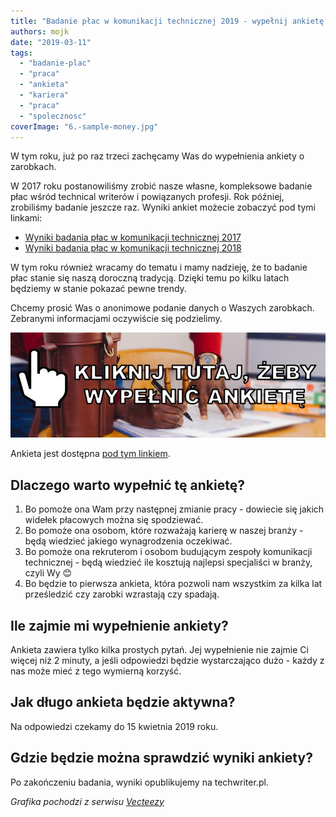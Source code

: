 ```yaml
---
title: "Badanie płac w komunikacji technicznej 2019 - wypełnij ankietę!"
authors: mojk
date: "2019-03-11"
tags:
  - "badanie-plac"
  - "praca"
  - "ankieta"
  - "kariera"
  - "praca"
  - "spolecznosc"
coverImage: "6.-sample-money.jpg"
---
```


W tym roku, już po raz trzeci zachęcamy Was do wypełnienia ankiety o zarobkach.

W 2017 roku postanowiliśmy zrobić nasze własne, kompleksowe badanie płac wśród
technical writerów i powiązanych profesji. Rok później, zrobiliśmy badanie
jeszcze raz. Wyniki ankiet możecie zobaczyć pod tymi linkami:

- [Wyniki badania płac w komunikacji technicznej 2017](http://techwriter.pl/wyniki-badania-plac-w-komunikacji-technicznej/)
- [Wyniki badania płac w komunikacji technicznej 2018](http://techwriter.pl/wyniki-badania-plac-w-komunikacji-technicznej-2018/)

W tym roku również wracamy do tematu i mamy nadzieję, że to badanie płac stanie
się naszą doroczną tradycją. Dzięki temu po kilku latach będziemy w stanie
pokazać pewne trendy.

Chcemy prosić Was o anonimowe podanie danych o Waszych zarobkach. Zebranymi
informacjami oczywiście się podzielimy.

[![](images/wypelnij-ankiete-link-1.jpg)](https://docs.google.com/forms/d/e/1FAIpQLSdP1lBx1Wg-QlWN5uiMNO8-nQhQCO5UNbpyr-N2lcaAbS47WQ/viewform)

Ankieta jest dostępna
[pod tym linkiem](https://docs.google.com/forms/d/e/1FAIpQLSdP1lBx1Wg-QlWN5uiMNO8-nQhQCO5UNbpyr-N2lcaAbS47WQ/viewform).

## Dlaczego warto wypełnić tę ankietę?

1. Bo pomoże ona Wam przy następnej zmianie pracy - dowiecie się jakich widełek
   płacowych można się spodziewać.
2. Bo pomoże ona osobom, które rozważają karierę w naszej branży - będą wiedzieć
   jakiego wynagrodzenia oczekiwać.
3. Bo pomoże ona rekruterom i osobom budującym zespoły komunikacji technicznej -
   będą wiedzieć ile kosztują najlepsi specjaliści w branży, czyli Wy 😊
4. Bo będzie to pierwsza ankieta, która pozwoli nam wszystkim za kilka lat
   prześledzić czy zarobki wzrastają czy spadają.

## Ile zajmie mi wypełnienie ankiety?

Ankieta zawiera tylko kilka prostych pytań. Jej wypełnienie nie zajmie Ci więcej
niż 2 minuty, a jeśli odpowiedzi będzie wystarczająco dużo - każdy z nas może
mieć z tego wymierną korzyść.

## Jak długo ankieta będzie aktywna?

Na odpowiedzi czekamy do 15 kwietnia 2019 roku.

## Gdzie będzie można sprawdzić wyniki ankiety?

Po zakończeniu badania, wyniki opublikujemy na techwriter.pl.

_Grafika pochodzi z serwisu [Vecteezy](https://vecteezy.com/)_
